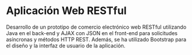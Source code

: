 # Aplicación Web RESTful
Desarrollo de un prototipo de comercio electrónico web RESTful utilizando Java en el back-end y AJAX con JSON en el front-end para solicitudes asíncronas y métodos HTTP REST. Además, se ha utilizado Bootstrap para el diseño y la interfaz de usuario de la aplicación.
